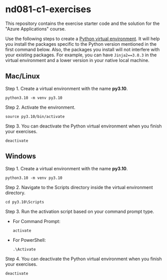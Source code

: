 # nd081-c1-exercises
This repository contains the exercise starter code and the solution for the "Azure Applications" course. 

Use the following steps to create a [Python virtual environment](https://docs.python.org/3/library/venv.html). It will help you install the packages specific to the Python version mentioned in the first command below. Also, the packages you install will not interfere with your existing packages. For example, you can have `Jinja2==3.0.3` in the virtual environment and a lower version in your native local machine. 

## Mac/Linux
Step 1. Create a virtual environment with the name **py3.10**. 
```
python3.10 -m venv py3.10
```

Step 2. Activate the environment.
```
source py3.10/bin/activate
```

Step 3. You can deactivate the Python virtual environment when you finish your exercises. 
```
deactivate
```

## Windows 

Step 1. Create a virtual environment with the name **py3.10**. 
```
python3.10 -m venv py3.10
```

Step 2. Navigate to the Scripts directory inside the virtual environment directory.
```
cd py3.10\Scripts
```

Step 3. Run the activation script based on your command prompt type.
   * For Command Prompt:
      ```
      activate
      ```

   * For PowerShell:
      ```
      .\Activate
      ```

Step 4. You can deactivate the Python virtual environment when you finish your exercises. 
```
deactivate
```

